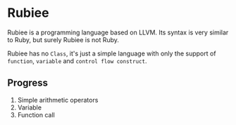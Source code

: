 # Rubiee

Rubiee is a programming language based on LLVM. Its syntax is very similar to Ruby, but surely Rubiee is not Ruby.

Rubiee has no `Class`, it's just a simple language with only the support of `function`, `variable` and `control flow construct`. 

## Progress

1. Simple arithmetic operators
2. Variable
3. Function call 
